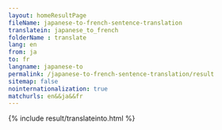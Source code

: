 ```yaml
---
layout: homeResultPage
fileName: japanese-to-french-sentence-translation
translatein: japanese_to_french
folderName : translate
lang: en
from: ja
to: fr
langname: japanese-to
permalink: /japanese-to-french-sentence-translation/result
sitemap: false
nointernationalization: true
matchurls: en&&ja&&fr
---
```

{% include result/translateinto.html %}

<script src="/js/result/translation.js" data-foldername="{{page.folderName}}" data-lang="{{page.lang}}"></script>

